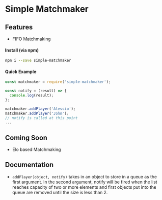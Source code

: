 # Simple Matchmaker

## Features
- FIFO Matchmaking

#### Install (via npm)
```bash
npm i --save simple-matchmaker
```
#### Quick Example
```js
const matchmaker = require('simple-matchmaker');

const notify = (result) => { 
  console.log(result);
};

matchmaker.addPlayer('Alessio');
matchmaker.addPlayer('John');
// notify is called at this point
...
```

####

## Coming Soon
- Elo based Matchmaking

## Documentation

- `addPlayer(object, notify)` takes in an object to store in a queue as the first argument. In the second argument, notify will be fired when the list reaches capacity of two or more elements and first objects put into the queue are removed until the size is less than 2.
